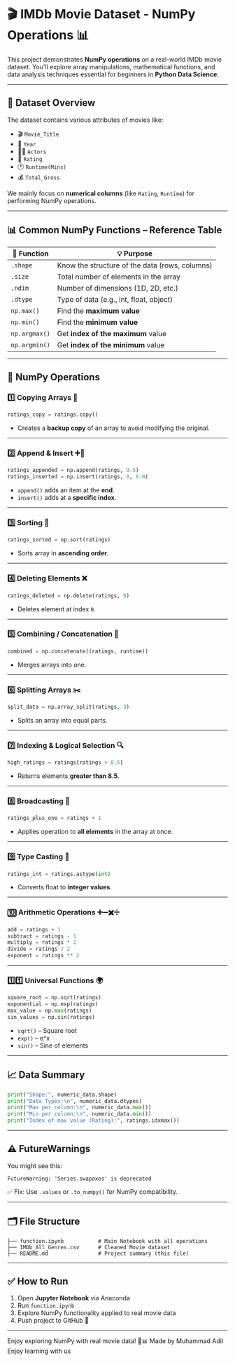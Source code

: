 
# 🎬 IMDb Movie Dataset - NumPy Operations 📊

This project demonstrates **NumPy operations** on a real-world IMDb movie dataset. You'll explore array manipulations, mathematical functions, and data analysis techniques essential for beginners in **Python Data Science**.

---

## 🧠 Dataset Overview

The dataset contains various attributes of movies like:

- 🎬 `Movie_Title`
- 📅 `Year`
- 🧑‍🎤 `Actors`
- 🌟 `Rating`
- 🕐 `Runtime(Mins)`
- 💰 `Total_Gross`

We mainly focus on **numerical columns** (like `Rating`, `Runtime`) for performing NumPy operations.

---

## 📊 Common NumPy Functions – Reference Table

| 🔧 Function       | 💡 Purpose                                     |
|------------------|-----------------------------------------------|
| `.shape`         | Know the structure of the data (rows, columns) |
| `.size`          | Total number of elements in the array          |
| `.ndim`          | Number of dimensions (1D, 2D, etc.)            |
| `.dtype`         | Type of data (e.g., int, float, object)        |
| `np.max()`       | Find the **maximum value**                     |
| `np.min()`       | Find the **minimum value**                     |
| `np.argmax()`    | Get **index of the maximum** value             |
| `np.argmin()`    | Get **index of the minimum** value             |

---

## 🧪 NumPy Operations

### 1️⃣ Copying Arrays 📝

```python
ratings_copy = ratings.copy()
```

- Creates a **backup copy** of an array to avoid modifying the original.

---

### 2️⃣ Append & Insert ➕📍

```python
ratings_appended = np.append(ratings, 9.5)
ratings_inserted = np.insert(ratings, 0, 8.0)
```

- `append()` adds an item at the **end**.
- `insert()` adds at a **specific index**.

---

### 3️⃣ Sorting 🧮

```python
ratings_sorted = np.sort(ratings)
```

- Sorts array in **ascending order**.

---

### 4️⃣ Deleting Elements ❌

```python
ratings_deleted = np.delete(ratings, 0)
```

- Deletes element at index `0`.

---

### 5️⃣ Combining / Concatenation 🔗

```python
combined = np.concatenate((ratings, runtime))
```

- Merges arrays into one.

---

### 6️⃣ Splitting Arrays ✂️

```python
split_data = np.array_split(ratings, 3)
```

- Splits an array into equal parts.

---

### 7️⃣ Indexing & Logical Selection 🔍

```python
high_ratings = ratings[ratings > 8.5]
```

- Returns elements **greater than 8.5**.

---

### 8️⃣ Broadcasting 🧠

```python
ratings_plus_one = ratings + 1
```

- Applies operation to **all elements** in the array at once.

---

### 9️⃣ Type Casting 🔁

```python
ratings_int = ratings.astype(int)
```

- Converts float to **integer values**.

---

### 🔟 Arithmetic Operations ➕➖✖️➗

```python
add = ratings + 1
subtract = ratings - 1
multiply = ratings * 2
divide = ratings / 2
exponent = ratings ** 2
```

---

### 1️⃣1️⃣ Universal Functions 🌍

```python
square_root = np.sqrt(ratings)
exponential = np.exp(ratings)
max_value = np.max(ratings)
sin_values = np.sin(ratings)
```

- `sqrt()` – Square root
- `exp()` – e^x
- `sin()` – Sine of elements

---

## 📈 Data Summary

```python
print("Shape:", numeric_data.shape)
print("Data Types:\n", numeric_data.dtypes)
print("Max per column:\n", numeric_data.max())
print("Min per column:\n", numeric_data.min())
print("Index of max value (Rating):", ratings.idxmax())
```

---

## ⚠️ FutureWarnings

You might see this:

```text
FutureWarning: 'Series.swapaxes' is deprecated
```

✅ Fix: Use `.values` or `.to_numpy()` for NumPy compatibility.

---

## 🗂️ File Structure

```
├── function.ipynb           # Main Notebook with all operations
├── IMDb_All_Genres.csv      # Cleaned Movie dataset
├── README.md                # Project summary (this file)
```

---

## ✅ How to Run

1. Open **Jupyter Notebook** via Anaconda
2. Run `function.ipynb`
3. Explore NumPy functionality applied to real movie data
4. Push project to GitHub 🚀

---

Enjoy exploring NumPy with real movie data! 🎥📊
Made by Muhammad Adil
Enjoy learning with us
